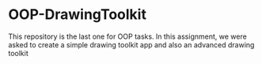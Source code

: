 # OOP-DrawingToolkit
This repository is the last one for OOP tasks. In this assignment, we were asked to create a simple drawing toolkit app and also an advanced drawing toolkit
